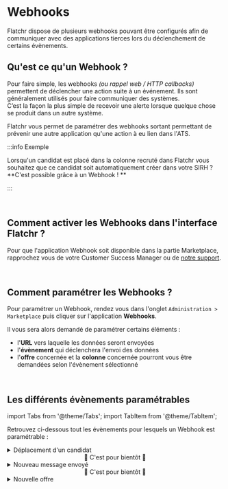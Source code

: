 # Webhooks

Flatchr dispose de plusieurs webhooks pouvant être configurés afin de communiquer avec des applications tierces lors du déclenchement de certains évènements.

## Qu'est ce qu'un Webhook ? 

Pour faire simple, les webhooks *(ou rappel web / HTTP callbacks)* permettent de déclencher une action suite à un événement. Ils sont généralement utilisés pour faire communiquer des systèmes.  
C’est la façon la plus simple de recevoir une alerte lorsque quelque chose se produit dans un autre système.  

Flatchr vous permet de paramétrer des webhooks sortant permettant de prévenir une autre application qu'une action à eu lien dans l'ATS.


:::info Exemple

Lorsqu'un candidat est placé dans la colonne recruté dans Flatchr vous souhaitez que ce candidat soit automatiquement créer dans votre SIRH ?  
**C'est possible grâce à un Webhook ! **

:::

<br/>

## Comment activer les Webhooks dans l'interface Flatchr ? 

Pour que l'application Webhook soit disponible dans la partie Marketplace, rapprochez vous de votre Customer Success Manager ou de [notre support](mailto:support@flatchr.io).

<br/>

## Comment paramétrer les Webhooks ? 

Pour paramétrer un Webhook, rendez vous dans l'onglet `Administration > Marketplace` puis cliquer sur l'application **Webhooks**.  


Il vous sera alors demandé de paramétrer certains éléments : 
- l'**URL** vers laquelle les données seront envoyées 
- l'**évènement** qui déclenchera l'envoi des données
- l'**offre** concernée et la **colonne** concernée pourront vous être demandées selon l'évènement sélectionné


<br/>

## Les différents évènements paramétrables

import Tabs from '@theme/Tabs';
import TabItem from '@theme/TabItem';

Retrouvez ci-dessous tout les évènements pour lesquels un Webhook est paramétrable : 

<Tabs>
<TabItem value="Candidats" label="Candidats" default>
  <details>
    <summary> Déplacement d'un candidat </summary>
      This is the detailed content
  </details>
</TabItem>
<TabItem value="Actions" label="Actions" >
  <center> 🐙 C'est pour bientôt 🐙 </center>
</TabItem>
<TabItem value="Messages" label="Messages" >
  <details>
    <summary> Nouveau message envoyé </summary>
      This is the detailed content
  </details>
</TabItem>
<TabItem value="Membres" label="Membres" >
<center> 🐙 C'est pour bientôt 🐙 </center>
</TabItem>
<TabItem value="Offres" label="Offres" >
  <details>
    <summary> Nouvelle offre </summary>
      This is the detailed content
  </details>
</TabItem>
</Tabs>


